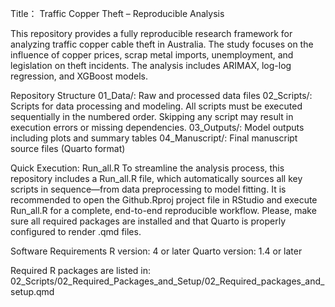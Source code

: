 Title： Traffic Copper Theft – Reproducible Analysis

This repository provides a fully reproducible research framework for analyzing traffic copper cable theft in Australia. The study focuses on the influence of copper prices, scrap metal imports, unemployment, and legislation on theft incidents. The analysis includes ARIMAX, log-log regression, and XGBoost models.

Repository Structure
01_Data/: Raw and processed data files
02_Scripts/: Scripts for data processing and modeling. All scripts must be executed sequentially in the numbered order. Skipping any script may result in execution errors or missing dependencies.
03_Outputs/: Model outputs including plots and summary tables
04_Manuscript/: Final manuscript source files (Quarto format)

Quick Execution: Run_all.R
To streamline the analysis process, this repository includes a Run_all.R file, which automatically sources all key scripts in sequence—from data preprocessing to model fitting. It is recommended to open the Github.Rproj project file in RStudio and execute Run_all.R for a complete, end-to-end reproducible workflow. Please, make sure all required packages are installed and that Quarto is properly configured to render .qmd files.

Software Requirements
R version: 4 or later
Quarto version: 1.4 or later

Required R packages are listed in:
02_Scripts/02_Required_Packages_and_Setup/02_Required_packages_and_setup.qmd
